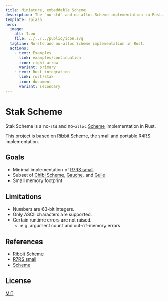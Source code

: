 ```yaml
---
title: Miniature, embeddable Scheme
description: The `no-std` and no-alloc Scheme implementation in Rust.
template: splash
hero:
  image:
    alt: Icon
    file: ../../../public/icon.svg
  tagline: No-std and no-alloc Scheme implementation in Rust.
  actions:
    - text: Examples
      link: examples/continuation
      icon: right-arrow
      variant: primary
    - text: Rust integration
      link: rust/stak
      icon: document
      variant: secondary
---
```


# Stak Scheme

Stak Scheme is a no-`std` and no-`alloc` [Scheme][scheme] implementation in Rust.

This project is based on [Ribbit Scheme][ribbit], the small and portable R4RS implementation.

## Goals

- Minimal implementation of [R7RS small][r7rs-small]
- Subset of [Chibi Scheme](https://github.com/ashinn/chibi-scheme), [Gauche](https://github.com/shirok/Gauche), and [Guile](https://www.gnu.org/software/guile/)
- Small memory footprint

## Limitations

- Numbers are 63-bit integers.
- Only ASCII characters are supported.
- Certain runtime errors are not raised.
  - e.g. argument count and out-of-memory errors

## References

- [Ribbit Scheme][ribbit]
- [R7RS small][r7rs-small]
- [Scheme][scheme]

## License

[MIT](https://github.com/raviqqe/stak/blob/main/LICENSE)

[scheme]: https://www.scheme.org/
[r7rs-small]: https://small.r7rs.org/
[ribbit]: https://github.com/udem-dlteam/ribbit
